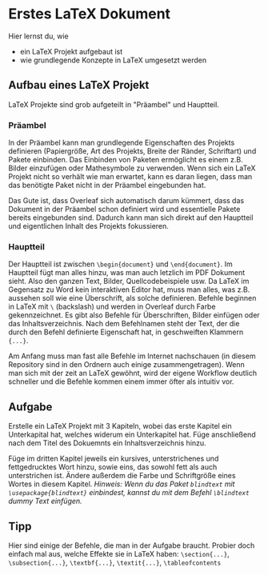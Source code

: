 # Erstes LaTeX Dokument

Hier lernst du, wie

- ein LaTeX Projekt aufgebaut ist
- wie grundlegende Konzepte in LaTeX umgesetzt werden

## Aufbau eines LaTeX Projekt

LaTeX Projekte sind grob aufgeteilt in "Präambel" und Hauptteil. 

### Präambel

In der Präambel kann man grundlegende Eigenschaften des Projekts definieren (Papiergröße, Art des Projekts, Breite der Ränder, Schriftart) und Pakete einbinden. Das Einbinden von Paketen ermöglicht es einem z.B. Bilder einzufügen oder Mathesymbole zu verwenden. Wenn sich ein LaTeX Projekt nicht so verhält wie man erwartet, kann es daran liegen, dass man das benötigte Paket nicht in der Präambel eingebunden hat.

Das Gute ist, dass Overleaf sich automatisch darum kümmert, dass das Dokument in der Präambel schon definiert wird und essentielle Pakete bereits eingebunden sind. Dadurch kann man sich direkt auf den Hauptteil und eigentlichen Inhalt des Projekts fokussieren.

### Hauptteil

Der Hauptteil ist zwischen `\begin{document}` und `\end{document}`. Im Hauptteil fügt man alles hinzu, was man auch letzlich im PDF Dokument sieht. Also den ganzen Text, Bilder, Quellcodebeispiele usw. Da LaTeX im Gegensatz zu Word kein interaktiven Editor hat, muss man alles, was z.B. aussehen soll wie eine Überschrift, als solche definieren. Befehle beginnen in LaTeX mit `\` (backslash) und werden in Overleaf durch Farbe gekennzeichnet. Es gibt also Befehle für Überschriften, Bilder einfügen oder das Inhaltsverzeichnis. Nach dem Befehlnamen steht der Text, der die durch den Befehl definierte Eigenschaft hat, in geschweiften Klammern `{...}`.

Am Anfang muss man fast alle Befehle im Internet nachschauen (in diesem Repository sind in den Ordnern auch einige zusammengetragen). Wenn man sich mit der zeit an LaTeX gewöhnt, wird der eigene Workflow deutlich schneller und die Befehle kommen einem immer öfter als intuitiv vor.



## Aufgabe

Erstelle ein LaTeX Projekt mit 3 Kapiteln, wobei das erste Kapitel ein Unterkapital hat, welches widerum ein Unterkapitel hat. Füge anschließend nach dem Titel des Dokuemnts ein Inhaltsverzeichnis hinzu.

Füge im dritten Kapitel jeweils ein kursives, unterstrichenes und fettgedrucktes Wort hinzu, sowie eins, das sowohl fett als auch unterstrichen ist. Ändere außerdem die Farbe und Schriftgröße eines Wortes in diesem Kapitel. _Hinweis: Wenn du das Paket ```blindtext``` mit ```\usepackage{blindtext}``` einbindest, kannst du mit dem Befehl ```\blindtext``` dummy Text einfügen._

## Tipp

Hier sind einige der Befehle, die man in der Aufgabe braucht. Probier doch einfach mal aus, welche Effekte sie in LaTeX haben: `\section{...}`, ` \subsection{...}`, `\textbf{...}`, `\textit{...}`, `\tableofcontents`
